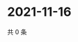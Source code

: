 # 2021-11-16

共 0 条

<!-- BEGIN WEIBO -->
<!-- 最后更新时间 Tue Nov 16 2021 22:13:18 GMT+0800 (China Standard Time) -->

<!-- END WEIBO -->
